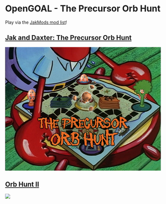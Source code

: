 # OpenGOAL - The Precursor Orb Hunt

Play via the [JakMods mod list](https://jakmods.dev)!

## [Jak and Daxter: The Precursor Orb Hunt](README_JAK1.md)
[<img src="https://raw.githubusercontent.com/dallmeyer/OG-OrbHunt/main/ModImage.png" height="400">](README_JAK1.md)

## [Orb Hunt II](README_JAK2.md)
[<img src="https://raw.githubusercontent.com/dallmeyer/OG-OrbHunt/main/ModImage2.png" height="400">](README_JAK2.md)
